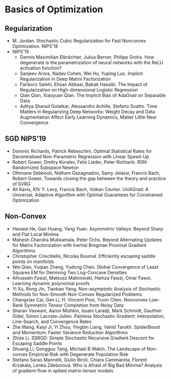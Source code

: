 # Basics of Optimization

## Regularization
- M. Jordan. Stochastic Cubic Regularization for Fast Nonconvex Optimization. NIPS'18
- NIPS'19
	- Dennis Maximilian Elbrächter, Julius Berner, Philipp Grohs. How degenerate is the parametrization of neural networks with the ReLU activation function?
	- Sanjeev Arora, Nadav Cohen, Wei Hu, Yuping Luo. Implicit Regularization in Deep Matrix Factorization
	- Fariborz Salehi, Ehsan Abbasi, Babak Hassibi. The Impact of Regularization on High-dimensional Logistic Regression
	- Qian Qian, Xiaoyuan Qian. The Implicit Bias of AdaGrad on Separable Data
	- Aditya Sharad Golatkar, Alessandro Achille, Stefano Soatto. Time Matters in Regularizing Deep Networks: Weight Decay and Data Augmentation Affect Early Learning Dynamics, Matter Little Near Convergence

## SGD NIPS'19
- Dominic Richards, Patrick Rebeschini. Optimal Statistical Rates for Decentralised Non-Parametric Regression with Linear Speed-Up
- Robert Gower, Dmitry Koralev, Felix Lieder, Peter Richtarik. RSN: Randomized Subspace Newton
- Othmane Sebbouh, Nidham Gazagnadou, Samy Jelassi, Francis Bach, Robert Gower. Towards closing the gap between the theory and practice of SVRG
- Ali Kavis, Kfir Y. Levy, Francis Bach, Volkan Cevher. UniXGrad: A Universal, Adaptive Algorithm with Optimal Guarantees for Constrained Optimization

## Non-Convex
- Haowei He, Gao Huang, Yang Yuan. Asymmetric Valleys: Beyond Sharp and Flat Local Minima
- Mahesh Chandra Mukkamala, Peter Ochs. Beyond Alternating Updates for Matrix Factorization with Inertial Bregman Proximal Gradient Algorithms
- Christopher Criscitiello, Nicolas Boumal. Efficiently escaping saddle points on manifolds
- Wei Qian, Yuqian Zhang, Yudong Chen. Global Convergence of Least Squares EM for Demixing Two Log-Concave Densities
- Alhussein Fawzi, Mateusz Malinowski, Hamza Fawzi, Omar Fawzi. Learning dynamic polynomial proofs
- Yi Xu, Rong Jin, Tianbao Yang. Non-asymptotic Analysis of Stochastic Methods for Non-Smooth Non-Convex Regularized Problems
- Changxiao Cai, Gen Li, H. Vincent Poor, Yuxin Chen. Nonconvex Low-Rank Symmetric Tensor Completion from Noisy Data
- Sharan Vaswani, Aaron Mishkin, Issam Laradji, Mark Schmidt, Gauthier Gidel, Simon Lacoste-Julien. Painless Stochastic Gradient: Interpolation, Line-Search, and Convergence Rates
- Zhe Wang, Kaiyi Ji, Yi Zhou, Yingbin Liang, Vahid Tarokh. SpiderBoost and Momentum: Faster Variance Reduction Algorithms
- Zhize Li. SSRGD: Simple Stochastic Recursive Gradient Descent for Escaping Saddle Points
- Shuang Li, Gongguo Tang, Michael B Wakin. The Landscape of Non-convex Empirical Risk with Degenerate Population Risk
- Stefano Sarao Mannelli, Giulio Biroli, Chiara Cammarota, Florent Krzakala, Lenka Zdeborová. Who is Afraid of Big Bad Minima? Analysis of gradient-flow in spiked matrix-tensor models
